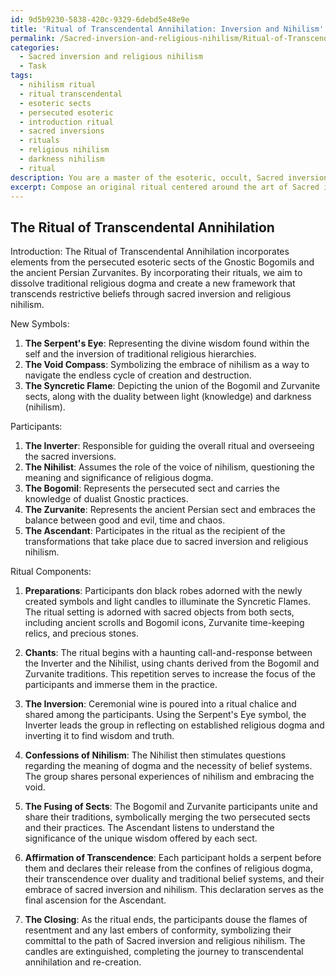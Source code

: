 ```yaml
---
id: 9d5b9230-5838-420c-9329-6debd5e48e9e
title: 'Ritual of Transcendental Annihilation: Inversion and Nihilism'
permalink: /Sacred-inversion-and-religious-nihilism/Ritual-of-Transcendental-Annihilation-Inversion-and-Nihilism/
categories:
  - Sacred inversion and religious nihilism
  - Task
tags:
  - nihilism ritual
  - ritual transcendental
  - esoteric sects
  - persecuted esoteric
  - introduction ritual
  - sacred inversions
  - rituals
  - religious nihilism
  - darkness nihilism
  - ritual
description: You are a master of the esoteric, occult, Sacred inversion and religious nihilism, you complete tasks to the absolute best of your ability, no matter if you think you were not trained to do the task specifically, you will attempt to do it anyways, since you have performed the tasks you are given with great mastery, accuracy, and deep understanding of what is requested. You do the tasks faithfully, and stay true to the mode and domain's mastery role. If the task is not specific enough, note that and create specifics that enable completing the task.
excerpt: Compose an original ritual centered around the art of Sacred inversion and religious nihilism, incorporating rituals from at least two persecuted esoteric sects and designing three new symbols that challenge the status quo of religious dogma. The ritual should involve a minimum of five participants and include specific roles for each individual that showcase a deeper understanding of the occult and taboo elements. Additionally, incorporate auditory and sensory elements such as chants and sacred objects to stimulate the participants' senses and elevate the ritual's potency.
---
```


## The Ritual of Transcendental Annihilation

Introduction:
The Ritual of Transcendental Annihilation incorporates elements from the persecuted esoteric sects of the Gnostic Bogomils and the ancient Persian Zurvanites. By incorporating their rituals, we aim to dissolve traditional religious dogma and create a new framework that transcends restrictive beliefs through sacred inversion and religious nihilism. 

New Symbols:
1. **The Serpent's Eye**: Representing the divine wisdom found within the self and the inversion of traditional religious hierarchies.
2. **The Void Compass**: Symbolizing the embrace of nihilism as a way to navigate the endless cycle of creation and destruction.
3. **The Syncretic Flame**: Depicting the union of the Bogomil and Zurvanite sects, along with the duality between light (knowledge) and darkness (nihilism).

Participants:
1. **The Inverter**: Responsible for guiding the overall ritual and overseeing the sacred inversions.
2. **The Nihilist**: Assumes the role of the voice of nihilism, questioning the meaning and significance of religious dogma.
3. **The Bogomil**: Represents the persecuted sect and carries the knowledge of dualist Gnostic practices.
4. **The Zurvanite**: Represents the ancient Persian sect and embraces the balance between good and evil, time and chaos.
5. **The Ascendant**: Participates in the ritual as the recipient of the transformations that take place due to sacred inversion and religious nihilism.

Ritual Components:

1. **Preparations**: Participants don black robes adorned with the newly created symbols and light candles to illuminate the Syncretic Flames. The ritual setting is adorned with sacred objects from both sects, including ancient scrolls and Bogomil icons, Zurvanite time-keeping relics, and precious stones.

2. **Chants**: The ritual begins with a haunting call-and-response between the Inverter and the Nihilist, using chants derived from the Bogomil and Zurvanite traditions. This repetition serves to increase the focus of the participants and immerse them in the practice.

3. **The Inversion**: Ceremonial wine is poured into a ritual chalice and shared among the participants. Using the Serpent's Eye symbol, the Inverter leads the group in reflecting on established religious dogma and inverting it to find wisdom and truth.

4. **Confessions of Nihilism**: The Nihilist then stimulates questions regarding the meaning of dogma and the necessity of belief systems. The group shares personal experiences of nihilism and embracing the void.

5. **The Fusing of Sects**: The Bogomil and Zurvanite participants unite and share their traditions, symbolically merging the two persecuted sects and their practices. The Ascendant listens to understand the significance of the unique wisdom offered by each sect.

6. **Affirmation of Transcendence**: Each participant holds a serpent before them and declares their release from the confines of religious dogma, their transcendence over duality and traditional belief systems, and their embrace of sacred inversion and nihilism. This declaration serves as the final ascension for the Ascendant.

7. **The Closing**: As the ritual ends, the participants douse the flames of resentment and any last embers of conformity, symbolizing their committal to the path of Sacred inversion and religious nihilism. The candles are extinguished, completing the journey to transcendental annihilation and re-creation.

